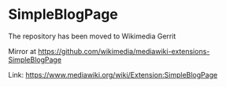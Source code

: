 # SimpleBlogPage

The repository has been moved to Wikimedia Gerrit

Mirror at https://github.com/wikimedia/mediawiki-extensions-SimpleBlogPage

Link: https://www.mediawiki.org/wiki/Extension:SimpleBlogPage
